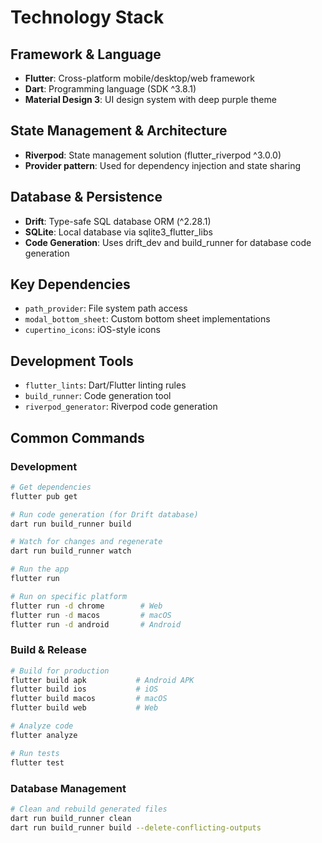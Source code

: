 # Technology Stack

## Framework & Language
- **Flutter**: Cross-platform mobile/desktop/web framework
- **Dart**: Programming language (SDK ^3.8.1)
- **Material Design 3**: UI design system with deep purple theme

## State Management & Architecture
- **Riverpod**: State management solution (flutter_riverpod ^3.0.0)
- **Provider pattern**: Used for dependency injection and state sharing

## Database & Persistence
- **Drift**: Type-safe SQL database ORM (^2.28.1) 
- **SQLite**: Local database via sqlite3_flutter_libs
- **Code Generation**: Uses drift_dev and build_runner for database code generation

## Key Dependencies
- `path_provider`: File system path access
- `modal_bottom_sheet`: Custom bottom sheet implementations
- `cupertino_icons`: iOS-style icons

## Development Tools
- `flutter_lints`: Dart/Flutter linting rules
- `build_runner`: Code generation tool
- `riverpod_generator`: Riverpod code generation

## Common Commands

### Development
```bash
# Get dependencies
flutter pub get

# Run code generation (for Drift database)
dart run build_runner build

# Watch for changes and regenerate
dart run build_runner watch

# Run the app
flutter run

# Run on specific platform
flutter run -d chrome        # Web
flutter run -d macos         # macOS
flutter run -d android       # Android
```

### Build & Release
```bash
# Build for production
flutter build apk           # Android APK
flutter build ios           # iOS
flutter build macos         # macOS
flutter build web           # Web

# Analyze code
flutter analyze

# Run tests
flutter test
```

### Database Management
```bash
# Clean and rebuild generated files
dart run build_runner clean
dart run build_runner build --delete-conflicting-outputs
```